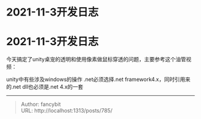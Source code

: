 # 2021-11-3开发日志

<div class="header"><h1 class="single-title animate__animated animate__pulse animate__faster">2021-11-3开发日志</h1></div>

<div class="content" id="content"><p>今天搞定了unity桌宠的透明和使用像素做鼠标穿透的问题，主要参考这个油管视频：<!-- raw HTML omitted --></p><!-- raw HTML omitted --><p>unity中有些涉及windows的操作 .net必须选择.net framework4.x，同时引用来的.net dll也必须是.net 4.x的一套</p></div>



---

> Author: fancybit  
> URL: http://localhost:1313/posts/785/  

